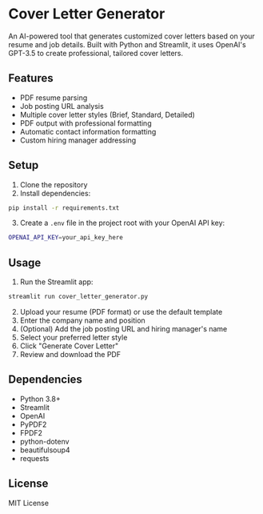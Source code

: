 
# Cover Letter Generator

An AI-powered tool that generates customized cover letters based on your resume and job details. Built with Python and Streamlit, it uses OpenAI's GPT-3.5 to create professional, tailored cover letters.

## Features

- PDF resume parsing
- Job posting URL analysis
- Multiple cover letter styles (Brief, Standard, Detailed)
- PDF output with professional formatting
- Automatic contact information formatting
- Custom hiring manager addressing

## Setup

1. Clone the repository
2. Install dependencies:
```bash
pip install -r requirements.txt
```
3. Create a `.env` file in the project root with your OpenAI API key:
```bash
OPENAI_API_KEY=your_api_key_here
```

## Usage

1. Run the Streamlit app:
```bash
streamlit run cover_letter_generator.py
```

2. Upload your resume (PDF format) or use the default template
3. Enter the company name and position
4. (Optional) Add the job posting URL and hiring manager's name
5. Select your preferred letter style
6. Click "Generate Cover Letter"
7. Review and download the PDF

## Dependencies

- Python 3.8+
- Streamlit
- OpenAI
- PyPDF2
- FPDF2
- python-dotenv
- beautifulsoup4
- requests

## License

MIT License